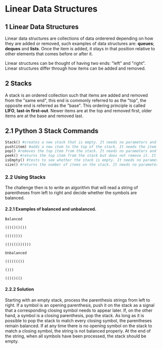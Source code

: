 # Linear Data Structures

## 1 Linear Data Structures
Linear data structures are collections of data orderered depending on how they are added or removed, such examples of data structures are: **queues**; **deques** and **lists**. Once the item is added, it stays in that position relative to other elements that comes before or after it.

Linear structures can be thought of having two ends: "left" and "right". Linear structures differ through how items can be added and removed.

## 2 Stacks
A stack is an ordered collection such that items are added and removed from the "same end", this end is commonly referred to as the "top", the opposite end is referred as the "base". This ordering principle is called **LIFO**, **last-in first-out**. Newer items are at the top and removed first, older items are at the base and removed last.

## 2.1 Python 3 Stack Commands
```python
Stack() #creates a new stack that is empty. It needs no parameters and returns an empty stack.
push(item) #adds a new item to the top of the stack. It needs the item and returns nothing.
pop() #removes the top item from the stack. It needs no parameters and returns the item. The stack is modified.
peek() #returns the top item from the stack but does not remove it. It needs no parameters. The stack is not modified.
isEmpty() #tests to see whether the stack is empty. It needs no parameters and returns a boolean value.
size() #returns the number of items on the stack. It needs no parameters and returns an integer.
```

### 2.2 Using Stacks
The challenge then is to write an algorithm that will read a string of parentheses from left to right and decide whether the symbols are balanced.

#### 2.2.1 Examples of balanced and unbalanced.
```
Balanced

(()()()())

(((())))

(()((())()))
```

```
Unbalanced

((((((())

()))

(()()(()
```

#### 2.2.2 Solution
Starting with an empty stack, process the parenthesis strings from left to right. If a symbol is an opening parenthesis, push it on the stack as a signal that a corresponding closing symbol needs to appear later. If, on the other hand, a symbol is a closing parenthesis, pop the stack. As long as it is possible to pop the stack to match every closing symbol, the parentheses remain balanced. If at any time there is no opening symbol on the stack to match a closing symbol, the string is not balanced properly. At the end of the string, when all symbols have been processed, the stack should be empty.